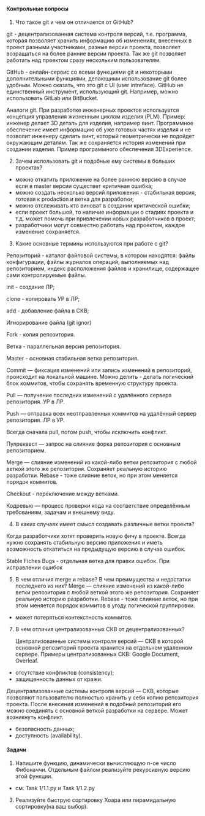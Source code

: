 #### Контрольные вопросы
1. Что такое git и чем он отличается от GitHub?

git - децентрализованная система контроля версий, т.е. программа, которая позволяет хранить информацию об изменениях, внесенных в проект разными участниками, разные версии проекта, позволяет возращаться на более ранние версии проекта. Так же git позволяет работать над проектом сразу нескольким пользователям.

GitHub - онлайн-сервис со всеми функциями git и некоторыми дополнительными функциями, делающими использование git более удобным. Можно сказать, что это git с UI (user intreface). GitHub не единственный инструмент, использующий git. Например, можно использовать GitLab или BitBucket.

Аналоги git. При разработке инженерных проектов используется концепция управления жизненным циклом изделия (PLM). Пример: инженер делает 3D деталь для изделия, например винт. Программное обеспечение имеет информацию об уже готовых частях изделия и не позволит инженеру сделать винт, который геометрически не подойдет окружающим деталям. Так же сохраняется история изменений при создании изделия. Пример программного обеспечения 3DExperience.

2. Зачем использовать git и подобные ему системы в больших проектах?

- можно откатить приложение на более раннюю версию в случае если в master версии существет критичная ошибка;
- можно создать несколько версий приложения - стабильная версия, готовая к prodaction и ветка для разработки;
- можно отслеживать кто виноват в создании критической ошибки;
- если проект большой, то наличие информации о стадиях проекта и т.д. может помочь при привлечении новых разработчиков в проект;
- разработчики могут совместно работать над проектом, каждое изменение сохраняется.

3. Какие основные термины используются при работе с git?

Репозиторий - каталог файловой системы, в котором находятся: файлы конфигурации, файлы журналов операций, выполняемых над репозиторием, индекс расположения файлов и хранилище, содержащее сами контролируемые файлы.

init - создание ЛР;

clone - копировать УР в ЛР;

add - добавление файла в СКВ;

Игнорирование файла (git ignor)

Fork - копия репозитория.

Ветка - параллельная версия репозитория.

Master - основная стабильная ветка репозитория.

Commit — фиксация изменений или запись изменений в репозиторий, происходит на локальной машине. Можно делить - делать логический блок коммитов, чтобы сохранять временную структуру проекта.

Pull — получение последних изменений с удалённого сервера репозитория. УР в ЛР.

Push — отправка всех неотправленных коммитов на удалённый сервер репозитория. ЛР в УР.

Всегда сначала pull, потом push, чтобы исключить конфликт.

Пулреквест — запрос на слияние форка репозитория с основным репозиторием. 

Merge — слияние изменений из какой-либо ветки репозитория с любой веткой этого же репозитория. Сохраняет реальную историю разработки.
Rebase - тоже слияние веток, но при этом меняется порядок коммитов.

Checkout - переключение между ветками.

Кодревью — процесс проверки кода на соответствие определённым требованиям, задачам и внешнему виду.

4. В каких случаях имеет смысл создавать различные ветки проекта?

Когда разработчики хотят проверить новую фичу в проекте. Всегда нужно сохранять стабильную версию приложения и иметь возможность откатиться на предыдущую версию в случае ошибок.

Stable
Fiches
Bugs - отдельная ветка для правки ошибок. При исправлении ошибок 

5. В чем отличия merge и rebase? В чем преимущества и недостатки последнего из них?
   Merge — слияние изменений из какой-либо ветки репозитория с любой веткой этого же репозитория. Сохраняет реальную историю разработки.
Rebase - тоже слияние веток, но при этом меняется порядок коммитов в угоду логической группировки.
- может потеряться контекстность коммитов.
7. В чем отличия централизованных СКВ от децентрализованных?
  
   Централизованные системы контроля версий — СКВ в которой основной репозиторий проекта хранится на отдельном удаленном сервере. Примеры централизованных СКВ: Google Document, Overleaf.
  
- отсутствие конфликтов (consistency);
- защищенность данных от кражи.

Децентрализованные системы контроля версий — СКВ, которые позволяют пользователю полностью хранить у себя копию репозитория проекта. После внесения изменений в подобный репозиторий его можно соединять с основной веткой разработки на сервере. Может возникнуть конфликт.

- безопасность данных;
- доступность (availability).


#### Задачи
1. Напишите функцию, динамически вычисляющую n-ое число Фибоначчи. Отдельным файлом реализуйте рекурсивную версию этой функции.

  - см. Task 1/1.1.py и Task 1/1.2.py

3. Реализуйте быструю сортировку Хоара или пирамидальную сортировку(на ваш выбор).
